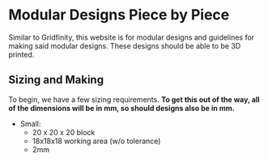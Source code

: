 # Modular Designs Piece by Piece 
Similar to Gridfinity, this website is for modular designs and guidelines for making said modular designs. These designs should be able to be 3D printed.

## Sizing and Making
To begin, we have a few sizing requirements. **To get this out of the way, all of the dimensions will be in mm, so should designs also be in mm.**
- Small:
  * 20 x 20 x 20 block
  * 18x18x18 working area (w/o tolerance)
  * 2mm
